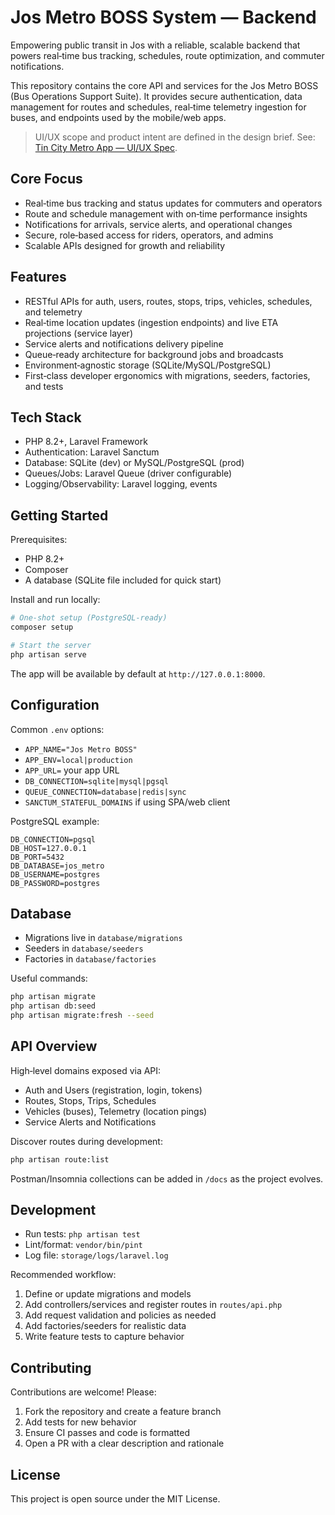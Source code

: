# Jos Metro BOSS System — Backend

Empowering public transit in Jos with a reliable, scalable backend that powers real‑time bus tracking, schedules, route optimization, and commuter notifications.

This repository contains the core API and services for the Jos Metro BOSS (Bus Operations Support Suite). It provides secure authentication, data management for routes and schedules, real‑time telemetry ingestion for buses, and endpoints used by the mobile/web apps.

> UI/UX scope and product intent are defined in the design brief. See: [Tin City Metro App — UI/UX Spec](https://docs.google.com/document/d/1dhvItCx9EMRMM1qeXFeqYeILz4OlUV6j7iEarQLlYOk/edit?tab=t.0).

## Core Focus

-   Real‑time bus tracking and status updates for commuters and operators
-   Route and schedule management with on‑time performance insights
-   Notifications for arrivals, service alerts, and operational changes
-   Secure, role‑based access for riders, operators, and admins
-   Scalable APIs designed for growth and reliability

## Features

-   RESTful APIs for auth, users, routes, stops, trips, vehicles, schedules, and telemetry
-   Real‑time location updates (ingestion endpoints) and live ETA projections (service layer)
-   Service alerts and notifications delivery pipeline
-   Queue‑ready architecture for background jobs and broadcasts
-   Environment‑agnostic storage (SQLite/MySQL/PostgreSQL)
-   First‑class developer ergonomics with migrations, seeders, factories, and tests

## Tech Stack

-   PHP 8.2+, Laravel Framework
-   Authentication: Laravel Sanctum
-   Database: SQLite (dev) or MySQL/PostgreSQL (prod)
-   Queues/Jobs: Laravel Queue (driver configurable)
-   Logging/Observability: Laravel logging, events

## Getting Started

Prerequisites:

-   PHP 8.2+
-   Composer
-   A database (SQLite file included for quick start)

Install and run locally:

```bash
# One-shot setup (PostgreSQL-ready)
composer setup

# Start the server
php artisan serve
```

The app will be available by default at `http://127.0.0.1:8000`.

## Configuration

Common `.env` options:

-   `APP_NAME="Jos Metro BOSS"`
-   `APP_ENV=local|production`
-   `APP_URL=` your app URL
-   `DB_CONNECTION=sqlite|mysql|pgsql`
-   `QUEUE_CONNECTION=database|redis|sync`
-   `SANCTUM_STATEFUL_DOMAINS` if using SPA/web client

PostgreSQL example:

```env
DB_CONNECTION=pgsql
DB_HOST=127.0.0.1
DB_PORT=5432
DB_DATABASE=jos_metro
DB_USERNAME=postgres
DB_PASSWORD=postgres
```

## Database

-   Migrations live in `database/migrations`
-   Seeders in `database/seeders`
-   Factories in `database/factories`

Useful commands:

```bash
php artisan migrate
php artisan db:seed
php artisan migrate:fresh --seed
```

## API Overview

High‑level domains exposed via API:

-   Auth and Users (registration, login, tokens)
-   Routes, Stops, Trips, Schedules
-   Vehicles (buses), Telemetry (location pings)
-   Service Alerts and Notifications

Discover routes during development:

```bash
php artisan route:list
```

Postman/Insomnia collections can be added in `/docs` as the project evolves.

## Development

-   Run tests: `php artisan test`
-   Lint/format: `vendor/bin/pint`
-   Log file: `storage/logs/laravel.log`

Recommended workflow:

1. Define or update migrations and models
2. Add controllers/services and register routes in `routes/api.php`
3. Add request validation and policies as needed
4. Add factories/seeders for realistic data
5. Write feature tests to capture behavior

## Contributing

Contributions are welcome! Please:

1. Fork the repository and create a feature branch
2. Add tests for new behavior
3. Ensure CI passes and code is formatted
4. Open a PR with a clear description and rationale

## License

This project is open source under the MIT License.
